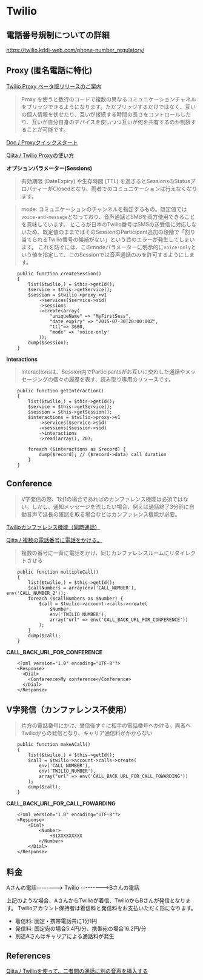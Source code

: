 # Twilio

## 電話番号規制についての詳細
https://twilio.kddi-web.com/phone-number_regulatory/


## Proxy (匿名電話に特化)
[Twilio Proxy ベータ版リリースのご案内](https://twilio.kddi-web.com/dev/691/)
> Proxy を使うと数行のコードで複数の異なるコミュニケーションチャネルをブリッジできるようになります。ただブリッジするだけではなく、互いの個人情報を伏せたり、互いが接続する時間の長さをコントロールしたり、互いが自分自身のデバイスを使いつつ互いが何を共有するのか制限することが可能です。

[Doc / Proxyクイックスタート](https://jp.twilio.com/docs/proxy/quickstart#make-a-voice-call)

[Qiita / Twilio Proxyの使い方](https://qiita.com/ManabuMiwa/items/1e17a4d428f477ef1c3b)  

**オプションパラメーター(Sessions)**

> 有効期限 (DateExpiry) や生存時間 (TTL) を過ぎるとSessionsのStatusプロパティーがClosedとなり、両者でのコミュニケーションは行えなくなります。

> mode: コミュニケーションのチャンネルを指定するもの。既定値では`voice-and-message`となっており、音声通話とSMSを両方使用できることを意味しています。 ところが日本のTwilio番号はSMSの送受信に対応しないため、既定値のままではそのSessionのParticipant追加の段階で「割り当てられるTwilio番号の候補がない」という旨のエラーが発生してしまいます。
これを防ぐには、このmodeパラメーターに明示的に`voice-only`という値を指定して、このSessionでは音声通話のみを許可するようにします。

```
    public function createSession()
    {
        list($twilio,) = $this->getId();
        $service = $this->getService();
        $session = $twilio->proxy->v1
            ->services($service->sid)
            ->sessions
            ->create(array(
                "uniqueName" => "MyFirstSess",
                "date_expiry" => "2015-07-30T20:00:00Z",
                "ttl"=> 3600,
                "mode" => 'voice-only'
            ));
        dump($session);
    }
```

**Interactions**
> Interactionsは、Session内でParticipantsがお互いに交わした通話やメッセージングの個々の履歴を表す、読み取り専用のリソースです。

```
    public function getInteraction()
    {
        list($twilio,) = $this->getId();
        $service = $this->getService();
        $session = $this->getSession();
        $interactions = $twilio->proxy->v1
            ->services($service->sid)
            ->sessions($session->sid)
            ->interactions
            ->read(array(), 20);

        foreach ($interactions as $record) {
            dump($record); // ($record->data) call duration
        }
    }
```


## Conference

> V字発信の際、1対1の場合であればのカンファレンス機能は必須ではない。しかし、通知メッセージを流したい場合、例えば通話終了3分前に自動音声で延長の確認を取る場合などはカンファレンス機能が必要。

[Twilioカンファレンス機能（同時通話）](https://twilio.kddi-web.com/dev/636/)  

[Qiita / 複数の電話番号に電話をかける。](https://qiita.com/joohounsong/items/36da4e67b1652c60bf57)

> 複数の番号に一斉に電話をかけ、同じカンファレンスルームにリダイレクトさせる

```
    public function multipleCall()
    {
        list($twilio,) = $this->getId();
        $callNumbers = array(env('CALL_NUMBER'), env('CALL_NUMBER_2'));
        foreach ($callNumbers as $Number) {
            $call = $twilio->account->calls->create(
                $Number,
                env('TWILIO_NUMBER'),
                array("url" => env('CALL_BACK_URL_FOR_CONFERENCE'))
            );
        }
        dump($call);
    }
```
**CALL_BACK_URL_FOR_CONFERENCE**
```
    <?xml version="1.0" encoding="UTF-8"?>
    <Response>
      <Dial>
        <Conference>My conference</Conference>
      </Dial>
    </Response>

```

## V字発信（カンファレンス不使用）

> 片方の電話番号にかけ、受信後すぐに相手の電話番号へかける。両者へTwilioからの発信となり、キャリア通信料がかからない

```
    public function makeACall()
    {
        list($twilio,) = $this->getId();
        $call = $twilio->account->calls->create(
            env('CALL_NUMBER'),
            env('TWILIO_NUMBER'),
            array("url" => env('CALL_BACK_URL_FOR_CALL_FOWARDING'))
        );
        dump($call);
    }
```
**CALL_BACK_URL_FOR_CALL_FOWARDING**
```
    <?xml version="1.0" encoding="UTF-8"?>
    <Response>
        <Dial>
            <Number>
                +81XXXXXXXXX
            </Number>
        </Dial>
    </Response>
```

## 料金

Aさんの電話--------> Twilio --------->Bさんの電話

上記のような場合、AさんからTwilioが着信、TwilioからBさんが発信となります。
Twilioアカウント保持者は着信料と発信料をお支払いただく形になります。

- 着信料: 固定・携帯電話共に1分1円
- 発信料: 固定宛の場合5.4円/分、携帯宛の場合16.2円/分
- 別途Aさんはキャリアによる通話料が発生

## References

[Qiita / Twilioを使って、二者間の通話に別の音声を挿入する](https://qiita.com/mobilebiz/items/4490fe5a03c5192ce06f)
